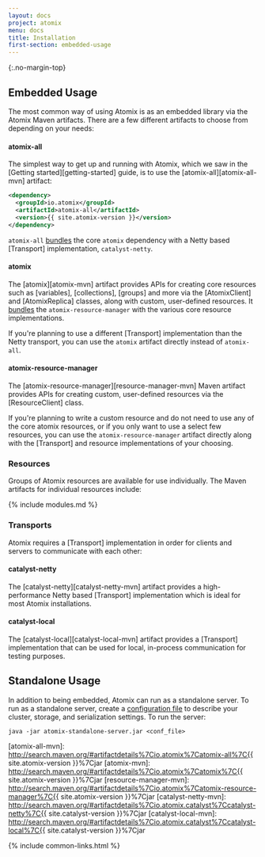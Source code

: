 ```yaml
---
layout: docs
project: atomix
menu: docs
title: Installation
first-section: embedded-usage
---
```


{:.no-margin-top}
## Embedded Usage

The most common way of using Atomix is as an embedded library via the Atomix Maven artifacts. There are a few different artifacts to choose from depending on your needs:

#### atomix-all

The simplest way to get up and running with Atomix, which we saw in the [Getting started][getting-started] guide, is to use the [atomix-all][atomix-all-mvn] artifact:

```xml
<dependency>
  <groupId>io.atomix</groupId>
  <artifactId>atomix-all</artifactId>
  <version>{{ site.atomix-version }}</version>
</dependency>
```

`atomix-all` [bundles](https://github.com/atomix/atomix/blob/master/all/pom.xml#L29-L38) the core `atomix` dependency with a Netty based [Transport] implementation, `catalyst-netty`.

#### atomix

The [atomix][atomix-mvn] artifact provides APIs for creating core resources such as [variables], [collections], [groups] and more via the [AtomixClient] and [AtomixReplica] classes, along with custom, user-defined resources. It [bundles](https://github.com/atomix/atomix/blob/master/core/pom.xml#L20-L49) the `atomix-resource-manager` with the various core resource implementations.

If you're planning to use a different [Transport] implementation than the Netty transport, you can use the `atomix` artifact directly instead of `atomix-all`.

#### atomix-resource-manager

The [atomix-resource-manager][resource-manager-mvn] Maven artifact provides APIs for creating custom, user-defined resources via the [ResourceClient] class.

If you're planning to write a custom resource and do not need to use any of the core atomix resources, or if you only want to use a select few resources, you can use the `atomix-resource-manager` artifact directly along with the [Transport] and resource implementations of your choosing.

### Resources

Groups of Atomix resources are available for use individually. The Maven artifacts for individual resources include:

{% include modules.md %}

### Transports

Atomix requires a [Transport] implementation in order for clients and servers to communicate with each other:

#### catalyst-netty

The [catalyst-netty][catalyst-netty-mvn] artifact provides a high-performance Netty based [Transport] implementation which is ideal for most Atomix installations.

#### catalyst-local

The [catalyst-local][catalyst-local-mvn] artifact provides a [Transport] implementation that can be used for local, in-process communication for testing purposes.

## Standalone Usage

In addition to being embedded, Atomix can run as a standalone server. To run as a standalone server, create a [configuration file](https://github.com/atomix/atomix/blob/standalone/standalone/standalone-server/conf/example.properties) to describe your cluster, storage, and serialization settings. To run the server:

```
java -jar atomix-standalone-server.jar <conf_file>
```


[atomix-all-mvn]: http://search.maven.org/#artifactdetails%7Cio.atomix%7Catomix-all%7C{{ site.atomix-version }}%7Cjar
[atomix-mvn]: http://search.maven.org/#artifactdetails%7Cio.atomix%7Catomix%7C{{ site.atomix-version }}%7Cjar
[resource-manager-mvn]: http://search.maven.org/#artifactdetails%7Cio.atomix%7Catomix-resource-manager%7C{{ site.atomix-version }}%7Cjar
[catalyst-netty-mvn]: http://search.maven.org/#artifactdetails%7Cio.atomix.catalyst%7Ccatalyst-netty%7C{{ site.catalyst-version }}%7Cjar
[catalyst-local-mvn]: http://search.maven.org/#artifactdetails%7Cio.atomix.catalyst%7Ccatalyst-local%7C{{ site.catalyst-version }}%7Cjar

{% include common-links.html %}